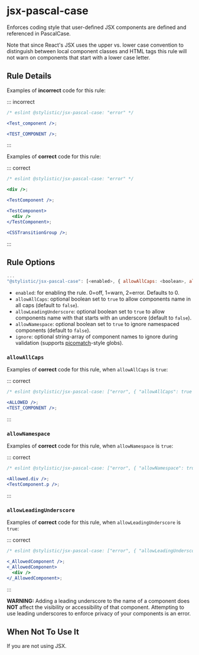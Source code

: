 # jsx-pascal-case

Enforces coding style that user-defined JSX components are defined and referenced in PascalCase.

Note that since React's JSX uses the upper vs. lower case convention to distinguish between local component classes and HTML tags this rule will not warn on components that start with a lower case letter.

## Rule Details

Examples of **incorrect** code for this rule:

::: incorrect

```jsx
/* eslint @stylistic/jsx-pascal-case: "error" */

<Test_component />;

<TEST_COMPONENT />;
```

:::

Examples of **correct** code for this rule:

::: correct

```jsx
/* eslint @stylistic/jsx-pascal-case: "error" */

<div />;

<TestComponent />;

<TestComponent>
  <div />
</TestComponent>;

<CSSTransitionGroup />;
```

:::

## Rule Options

```js
...
"@stylistic/jsx-pascal-case": [<enabled>, { allowAllCaps: <boolean>, allowNamespace: <boolean>, allowLeadingUnderscore: <boolean>, ignore: <string[]> }]
```

- `enabled`: for enabling the rule. 0=off, 1=warn, 2=error. Defaults to 0.
- `allowAllCaps`: optional boolean set to `true` to allow components name in all caps (default to `false`).
- `allowLeadingUnderscore`: optional boolean set to `true` to allow components name with that starts with an underscore (default to `false`).
- `allowNamespace`: optional boolean set to `true` to ignore namespaced components (default to `false`).
- `ignore`: optional string-array of component names to ignore during validation (supports [picomatch](https://github.com/micromatch/picomatch)-style globs).

### `allowAllCaps`

Examples of **correct** code for this rule, when `allowAllCaps` is `true`:

::: correct

```jsx
/* eslint @stylistic/jsx-pascal-case: ["error", { "allowAllCaps": true }] */

<ALLOWED />;
<TEST_COMPONENT />;
```

:::

### `allowNamespace`

Examples of **correct** code for this rule, when `allowNamespace` is `true`:

::: correct

```jsx
/* eslint @stylistic/jsx-pascal-case: ["error", { "allowNamespace": true }] */

<Allowed.div />;
<TestComponent.p />;
```

:::

### `allowLeadingUnderscore`

Examples of **correct** code for this rule, when `allowLeadingUnderscore` is `true`:

::: correct

```jsx
/* eslint @stylistic/jsx-pascal-case: ["error", { "allowLeadingUnderscore": true }] */

<_AllowedComponent />;
<_AllowedComponent>
  <div />
</_AllowedComponent>;
```

:::

**WARNING:** Adding a leading underscore to the name of a component does **NOT** affect the visibility or accessibility of that component. Attempting to use leading underscores to enforce privacy of your components is an error.

## When Not To Use It

If you are not using JSX.
